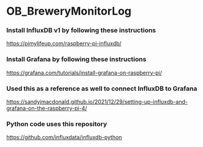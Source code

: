 # OB_BreweryMonitorLog

### Install InfluxDB v1 by following these instructions
https://pimylifeup.com/raspberry-pi-influxdb/

### Install Grafana by following these instructions
https://grafana.com/tutorials/install-grafana-on-raspberry-pi/

### Used this as a reference as well to connect InfluxDB to Grafana
https://sandyjmacdonald.github.io/2021/12/29/setting-up-influxdb-and-grafana-on-the-raspberry-pi-4/

### Python code uses this repository
https://github.com/influxdata/influxdb-python
